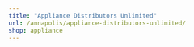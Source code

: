 ```yaml
---
title: "Appliance Distributors Unlimited"
url: /annapolis/appliance-distributors-unlimited/
shop: appliance
---
```

